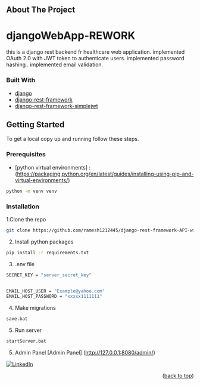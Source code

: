 <div id="top"></div>



<!-- ABOUT THE PROJECT -->
## About The Project

# djangoWebApp-REWORK

this is a django rest backend fr healthcare web application.
implemented OAuth 2.0 with JWT token to authenticate users.
implemented password hashing .
implemented email validation.






### Built With

* [django](https://www.djangoproject.com/)
* [django-rest-framework](https://www.django-rest-framework.org/)
* [django-rest-framework-simplejwt](https://django-rest-framework-simplejwt.readthedocs.io/)





<!-- GETTING STARTED -->
## Getting Started


To get a local copy up and running follow these steps.

### Prerequisites


* [python virtual environments] : (https://packaging.python.org/en/latest/guides/installing-using-pip-and-virtual-environments/)
```sh
python -m venv venv
```

### Installation


1.Clone the repo 
   ```sh
   git clone https://github.com/ramesh1212445/django-rest-framework-API-with-OAuth-2.0.git
   ```
2. Install python packages
```sh
pip install -r requirements.txt
```
3. .env file
```sh
SECRET_KEY = "server_secret_key"


EMAIL_HOST_USER = "Example@yahoo.com"
EMAIL_HOST_PASSWORD = "xxxxx1111111"
```
4. Make migrations
```sh
save.bat
```
5. Run server
```sh
startServer.bat
```
5. Admin Panel
[Admin Panel] (http://127.0.0.1:8080/admin/)

[![LinkedIn][linkedin-shield]][linkedin-url]

<p align="right">(<a href="#top">back to top</a>)</p>



[linkedin-shield]: https://img.shields.io/badge/-LinkedIn-black.svg?style=for-the-badge&logo=linkedin&colorB=555
[linkedin-url]: https://www.linkedin.com/in/ramesh-shyaman-43b991203/
